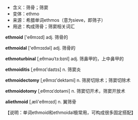 - <span class="definition">含义：筛骨；筛窦</span>
- <span class="definition">变体：ethmo</span>
- <span class="definition">来源：希腊单词ethmos（意为sieve，即筛子）</span>
- <span class="definition">用途：构成筛骨；筛窦相关词汇</span>

<span class="vocabulary">**ethmoid**</span> ['eθmɔɪd] adj. 筛骨的

<span class="vocabulary">**ethmoidal**</span> ['eθmɔɪdəl] adj. 筛骨的

<span class="vocabulary">**ethmoturbinal**</span> [ˌeθməʊˈtɜ:bɪnl] adj. 筛鼻甲的，上中鼻甲的

<span class="vocabulary">**ethmoiditis**</span> [ˌeθmɔɪ'daɪtɪs] n. 筛窦炎

<span class="vocabulary">**ethmoidectomy**</span> [ˌeθmɔɪ'dektəmi] n. 筛房切除术；筛窦切除术

<span class="vocabulary">**ethmoidotomy**</span> [ˌeθmɔɪˈdɒtəmi] n. 筛窦切开术，筛窦开放术

<span class="vocabulary">**aliethmoid**</span> [ˌæli'eθmɔɪd] n. 翼筛骨

【说明：单词ethmoid和ethmoidal极常用，可构成很多固定搭配】